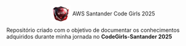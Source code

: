 <div style="display: flex; align-items: center; justify-content: center; gap: 5px;">
  <img src="icons/santander.webp" alt="Santander Code Girls" style="width:50px; height:auto;">
  <span>AWS Santander Code Girls 2025</span>
</div>


Repositório criado com o objetivo de documentar os conhecimentos adquiridos durante minha jornada no **CodeGirls-Santander 2025**
